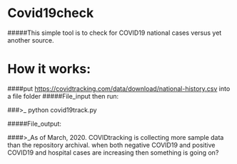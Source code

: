 # Covid19check
#####This simple tool is to check for COVID19 national cases versus yet another source. 

# How it works: 
####put https://covidtracking.com/data/download/national-history.csv into a file folder
#####File_input then run:

###>_ python covid19track.py 

#####File_output:

####>_As of March, 2020. COVIDtracking is collecting more sample data than the repository archival. when both negative COVID19 and positive COVID19 and hospital cases are increasing then something is going on?
